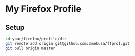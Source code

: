 # My Firefox Profile

## Setup
```sh
cd your/firefox/profile/dir
git remote add origin git@github.com:amekusa/ffprof.git
git pull origin master
```

